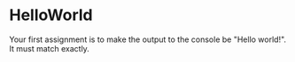 # HelloWorld

Your first assignment is to make the output to the console be "Hello world!". It must match exactly.

